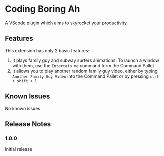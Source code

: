 # Coding Boring Ah

A VScode plugin which aims to skyrocket your productivity

## Features

This extension has only 2 basic features:
1. It plays family guy and subway surfers animations. To launch a window with them, use the `Entertain me` command form the Command Pallet
2. It allows you to play another random family guy video, either by typing `Another Family Guy Video` into the Command Pallet or by pressing `ctrl + shift + l`


## Known Issues

No known issues

## Release Notes

### 1.0.0

Initial release

